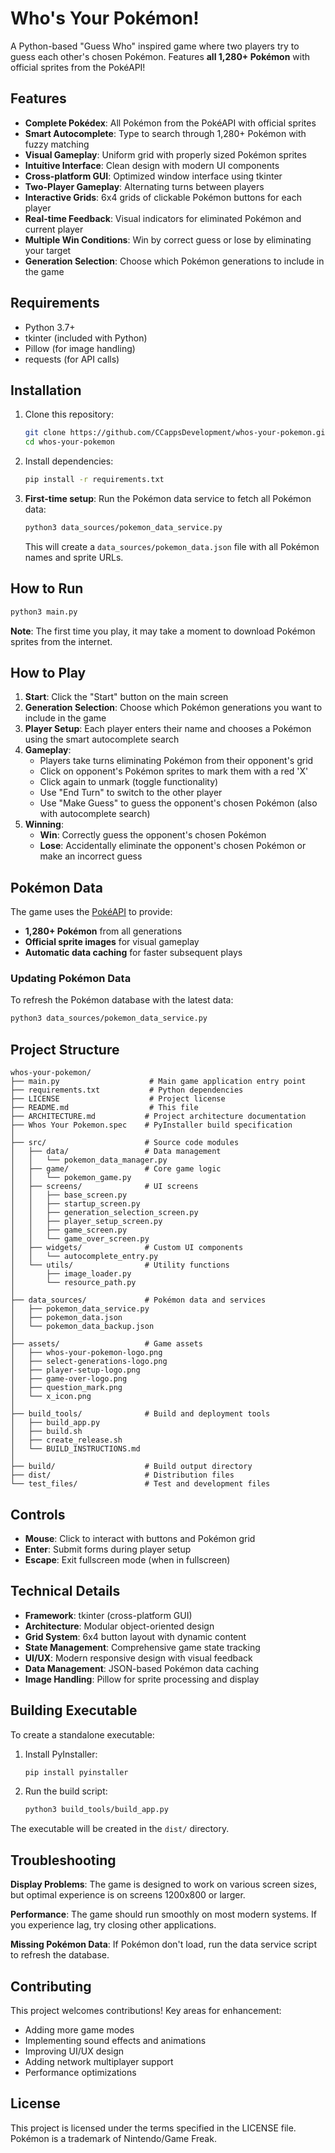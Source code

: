 # Who's Your Pokémon!

A Python-based "Guess Who" inspired game where two players try to guess each other's chosen Pokémon. Features **all 1,280+ Pokémon** with official sprites from the PokéAPI!

## Features

- **Complete Pokédex**: All Pokémon from the PokéAPI with official sprites
- **Smart Autocomplete**: Type to search through 1,280+ Pokémon with fuzzy matching
- **Visual Gameplay**: Uniform grid with properly sized Pokémon sprites
- **Intuitive Interface**: Clean design with modern UI components
- **Cross-platform GUI**: Optimized window interface using tkinter
- **Two-Player Gameplay**: Alternating turns between players
- **Interactive Grids**: 6x4 grids of clickable Pokémon buttons for each player
- **Real-time Feedback**: Visual indicators for eliminated Pokémon and current player
- **Multiple Win Conditions**: Win by correct guess or lose by eliminating your target
- **Generation Selection**: Choose which Pokémon generations to include in the game

## Requirements

- Python 3.7+
- tkinter (included with Python)
- Pillow (for image handling)
- requests (for API calls)

## Installation

1. Clone this repository:
   ```bash
   git clone https://github.com/CCappsDevelopment/whos-your-pokemon.git
   cd whos-your-pokemon
   ```

2. Install dependencies:
   ```bash
   pip install -r requirements.txt
   ```

3. **First-time setup**: Run the Pokémon data service to fetch all Pokémon data:
   ```bash
   python3 data_sources/pokemon_data_service.py
   ```
   This will create a `data_sources/pokemon_data.json` file with all Pokémon names and sprite URLs.

## How to Run

```bash
python3 main.py
```

**Note**: The first time you play, it may take a moment to download Pokémon sprites from the internet.

## How to Play

1. **Start**: Click the "Start" button on the main screen
2. **Generation Selection**: Choose which Pokémon generations you want to include in the game
3. **Player Setup**: Each player enters their name and chooses a Pokémon using the smart autocomplete search
4. **Gameplay**:
   - Players take turns eliminating Pokémon from their opponent's grid
   - Click on opponent's Pokémon sprites to mark them with a red 'X'
   - Click again to unmark (toggle functionality)
   - Use "End Turn" to switch to the other player
   - Use "Make Guess" to guess the opponent's chosen Pokémon (also with autocomplete search)
5. **Winning**:
   - **Win**: Correctly guess the opponent's chosen Pokémon
   - **Lose**: Accidentally eliminate the opponent's chosen Pokémon or make an incorrect guess

## Pokémon Data

The game uses the [PokéAPI](https://pokeapi.co/) to provide:
- **1,280+ Pokémon** from all generations
- **Official sprite images** for visual gameplay
- **Automatic data caching** for faster subsequent plays

### Updating Pokémon Data

To refresh the Pokémon database with the latest data:
```bash
python3 data_sources/pokemon_data_service.py
```

## Project Structure

```
whos-your-pokemon/
├── main.py                    # Main game application entry point
├── requirements.txt           # Python dependencies
├── LICENSE                    # Project license
├── README.md                  # This file
├── ARCHITECTURE.md           # Project architecture documentation
├── Whos Your Pokemon.spec    # PyInstaller build specification
│
├── src/                      # Source code modules
│   ├── data/                 # Data management
│   │   └── pokemon_data_manager.py
│   ├── game/                 # Core game logic
│   │   └── pokemon_game.py
│   ├── screens/              # UI screens
│   │   ├── base_screen.py
│   │   ├── startup_screen.py
│   │   ├── generation_selection_screen.py
│   │   ├── player_setup_screen.py
│   │   ├── game_screen.py
│   │   └── game_over_screen.py
│   ├── widgets/              # Custom UI components
│   │   └── autocomplete_entry.py
│   └── utils/                # Utility functions
│       ├── image_loader.py
│       └── resource_path.py
│
├── data_sources/             # Pokémon data and services
│   ├── pokemon_data_service.py
│   ├── pokemon_data.json
│   └── pokemon_data_backup.json
│
├── assets/                   # Game assets
│   ├── whos-your-pokemon-logo.png
│   ├── select-generations-logo.png
│   ├── player-setup-logo.png
│   ├── game-over-logo.png
│   ├── question_mark.png
│   └── x_icon.png
│
├── build_tools/              # Build and deployment tools
│   ├── build_app.py
│   ├── build.sh
│   ├── create_release.sh
│   └── BUILD_INSTRUCTIONS.md
│
├── build/                    # Build output directory
├── dist/                     # Distribution files
└── test_files/               # Test and development files
```

## Controls

- **Mouse**: Click to interact with buttons and Pokémon grid
- **Enter**: Submit forms during player setup
- **Escape**: Exit fullscreen mode (when in fullscreen)

## Technical Details

- **Framework**: tkinter (cross-platform GUI)
- **Architecture**: Modular object-oriented design
- **Grid System**: 6x4 button layout with dynamic content
- **State Management**: Comprehensive game state tracking
- **UI/UX**: Modern responsive design with visual feedback
- **Data Management**: JSON-based Pokémon data caching
- **Image Handling**: Pillow for sprite processing and display

## Building Executable

To create a standalone executable:

1. Install PyInstaller:
   ```bash
   pip install pyinstaller
   ```

2. Run the build script:
   ```bash
   python3 build_tools/build_app.py
   ```

The executable will be created in the `dist/` directory.

## Troubleshooting

**Display Problems**: The game is designed to work on various screen sizes, but optimal experience is on screens 1200x800 or larger.

**Performance**: The game should run smoothly on most modern systems. If you experience lag, try closing other applications.

**Missing Pokémon Data**: If Pokémon don't load, run the data service script to refresh the database.

## Contributing

This project welcomes contributions! Key areas for enhancement:

- Adding more game modes
- Implementing sound effects and animations
- Improving UI/UX design
- Adding network multiplayer support
- Performance optimizations

## License

This project is licensed under the terms specified in the LICENSE file. Pokémon is a trademark of Nintendo/Game Freak.
